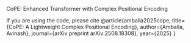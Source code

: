 CoPE: Enhanced Transformer with Complex Positional Encoding

If you are using the code, please cite
@article{amballa2025cope,
  title={CoPE: A Lightweight Complex Positional Encoding},
  author={Amballa, Avinash},
  journal={arXiv preprint arXiv:2508.18308},
  year={2025}
}
